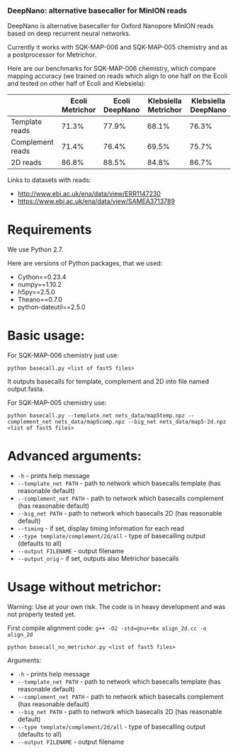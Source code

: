 ### DeepNano: alternative basecaller for MinION reads

DeepNano is alternative basecaller for Oxford Nanopore MinION reads
based on deep recurrent neural networks.

Currently it works with SQK-MAP-006 and SQK-MAP-005 chemistry and as a postprocessor for Metrichor.

Here are our benchmarks for SQK-MAP-006 chemistry, which compare mapping accuracy (we trained on reads which align to one half on the
Ecoli and tested on other half of Ecoli and Klebsiela):

|                  | Ecoli Metrichor | Ecoli DeepNano | Klebsiella Metrichor | Klebsiella DeepNano |
|------------------|-----------------|----------------|----------------------|---------------------|
| Template reads   | 71.3%           | 77.9%          | 68.1%                | 76.3%               |
| Complement reads | 71.4%           | 76.4%          | 69.5%                | 75.7%               |
| 2D reads         | 86.8%           | 88.5%          | 84.8%                | 86.7%               |

Links to datasets with reads:

- http://www.ebi.ac.uk/ena/data/view/ERR1147230
- https://www.ebi.ac.uk/ena/data/view/SAMEA3713789


Requirements
================

We use Python 2.7.

Here are versions of Python packages, that we used:

- Cython==0.23.4
- numpy==1.10.2
- h5py==2.5.0
- Theano==0.7.0
- python-dateutil==2.5.0

Basic usage:
================

For SQK-MAP-006 chemistry just use:

`python basecall.py <list of fast5 files>`

It outputs basecalls for template, complement and 2D into file named output.fasta.

For SQK-MAP-005 chemistry use:

`python basecall.py --template_net nets_data/map5temp.npz --complement_net nets_data/map5comp.npz --big_net nets_data/map5-2d.npz <list of fast5 files>`

Advanced arguments:
=================

- `-h` - prints help message
- `--template_net PATH` - path to network which basecalls template (has reasonable default)
- `--complement_net PATH` - path to network which basecalls complement (has reasonable default)
- `--big_net PATH` - path to network which basecalls 2D (has reasonable default)
- `--timing` - if set, display timing information for each read
- `--type template/complement/2d/all` - type of basecalling output (defaults to all)
- `--output FILENAME` - output filename
- `--output_orig` - if set, outputs also Metrichor basecalls

Usage without metrichor:
================

Warning: Use at your own risk. The code is in heavy development
and was not properly tested yet.

First compile alignment code:
`g++ -O2 -std=gnu++0x align_2d.cc -o align_2d`

`python basecall_no_metrichor.py <list of fast5 files>`

Arguments:
- `-h` - prints help message
- `--template_net PATH` - path to network which basecalls template (has reasonable default)
- `--complement_net PATH` - path to network which basecalls complement (has reasonable default)
- `--big_net PATH` - path to network which basecalls 2D (has reasonable default)
- `--type template/complement/2d/all` - type of basecalling output (defaults to all)
- `--output FILENAME` - output filename

